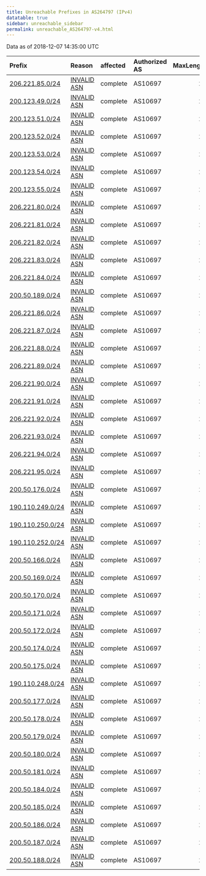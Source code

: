 ```yaml
---
title: Unreachable Prefixes in AS264797 (IPv4)
datatable: true
sidebar: unreachable_sidebar
permalink: unreachable_AS264797-v4.html
---
```


Data as of 2018-12-07 14:35:00 UTC


<div class="datatable-begin"></div>

| Prefix                                                     | Reason                                                                                                   | affected   | Authorized AS   |   MaxLength | Anchor                                         |   unreachable /24s |
|:-----------------------------------------------------------|:---------------------------------------------------------------------------------------------------------|:-----------|:----------------|------------:|:-----------------------------------------------|-------------------:|
| [206.221.85.0/24](https://stat.ripe.net/206.221.85.0/24)   | [INVALID ASN](https://rpki-validator.ripe.net/announcement-preview?asn=AS264797&prefix=206.221.85.0/24)  | complete   | AS10697         |          20 | [LACNIC](unreachable_LACNIC_RPKI_Root-v4.html) |                  1 |
| [200.123.49.0/24](https://stat.ripe.net/200.123.49.0/24)   | [INVALID ASN](https://rpki-validator.ripe.net/announcement-preview?asn=AS264797&prefix=200.123.49.0/24)  | complete   | AS10697         |          24 | [LACNIC](unreachable_LACNIC_RPKI_Root-v4.html) |                  1 |
| [200.123.51.0/24](https://stat.ripe.net/200.123.51.0/24)   | [INVALID ASN](https://rpki-validator.ripe.net/announcement-preview?asn=AS264797&prefix=200.123.51.0/24)  | complete   | AS10697         |          24 | [LACNIC](unreachable_LACNIC_RPKI_Root-v4.html) |                  1 |
| [200.123.52.0/24](https://stat.ripe.net/200.123.52.0/24)   | [INVALID ASN](https://rpki-validator.ripe.net/announcement-preview?asn=AS264797&prefix=200.123.52.0/24)  | complete   | AS10697         |          24 | [LACNIC](unreachable_LACNIC_RPKI_Root-v4.html) |                  1 |
| [200.123.53.0/24](https://stat.ripe.net/200.123.53.0/24)   | [INVALID ASN](https://rpki-validator.ripe.net/announcement-preview?asn=AS264797&prefix=200.123.53.0/24)  | complete   | AS10697         |          24 | [LACNIC](unreachable_LACNIC_RPKI_Root-v4.html) |                  1 |
| [200.123.54.0/24](https://stat.ripe.net/200.123.54.0/24)   | [INVALID ASN](https://rpki-validator.ripe.net/announcement-preview?asn=AS264797&prefix=200.123.54.0/24)  | complete   | AS10697         |          24 | [LACNIC](unreachable_LACNIC_RPKI_Root-v4.html) |                  1 |
| [200.123.55.0/24](https://stat.ripe.net/200.123.55.0/24)   | [INVALID ASN](https://rpki-validator.ripe.net/announcement-preview?asn=AS264797&prefix=200.123.55.0/24)  | complete   | AS10697         |          24 | [LACNIC](unreachable_LACNIC_RPKI_Root-v4.html) |                  1 |
| [206.221.80.0/24](https://stat.ripe.net/206.221.80.0/24)   | [INVALID ASN](https://rpki-validator.ripe.net/announcement-preview?asn=AS264797&prefix=206.221.80.0/24)  | complete   | AS10697         |          20 | [LACNIC](unreachable_LACNIC_RPKI_Root-v4.html) |                  1 |
| [206.221.81.0/24](https://stat.ripe.net/206.221.81.0/24)   | [INVALID ASN](https://rpki-validator.ripe.net/announcement-preview?asn=AS264797&prefix=206.221.81.0/24)  | complete   | AS10697         |          20 | [LACNIC](unreachable_LACNIC_RPKI_Root-v4.html) |                  1 |
| [206.221.82.0/24](https://stat.ripe.net/206.221.82.0/24)   | [INVALID ASN](https://rpki-validator.ripe.net/announcement-preview?asn=AS264797&prefix=206.221.82.0/24)  | complete   | AS10697         |          20 | [LACNIC](unreachable_LACNIC_RPKI_Root-v4.html) |                  1 |
| [206.221.83.0/24](https://stat.ripe.net/206.221.83.0/24)   | [INVALID ASN](https://rpki-validator.ripe.net/announcement-preview?asn=AS264797&prefix=206.221.83.0/24)  | complete   | AS10697         |          20 | [LACNIC](unreachable_LACNIC_RPKI_Root-v4.html) |                  1 |
| [206.221.84.0/24](https://stat.ripe.net/206.221.84.0/24)   | [INVALID ASN](https://rpki-validator.ripe.net/announcement-preview?asn=AS264797&prefix=206.221.84.0/24)  | complete   | AS10697         |          20 | [LACNIC](unreachable_LACNIC_RPKI_Root-v4.html) |                  1 |
| [200.50.189.0/24](https://stat.ripe.net/200.50.189.0/24)   | [INVALID ASN](https://rpki-validator.ripe.net/announcement-preview?asn=AS264797&prefix=200.50.189.0/24)  | complete   | AS10697         |          24 | [LACNIC](unreachable_LACNIC_RPKI_Root-v4.html) |                  1 |
| [206.221.86.0/24](https://stat.ripe.net/206.221.86.0/24)   | [INVALID ASN](https://rpki-validator.ripe.net/announcement-preview?asn=AS264797&prefix=206.221.86.0/24)  | complete   | AS10697         |          20 | [LACNIC](unreachable_LACNIC_RPKI_Root-v4.html) |                  1 |
| [206.221.87.0/24](https://stat.ripe.net/206.221.87.0/24)   | [INVALID ASN](https://rpki-validator.ripe.net/announcement-preview?asn=AS264797&prefix=206.221.87.0/24)  | complete   | AS10697         |          20 | [LACNIC](unreachable_LACNIC_RPKI_Root-v4.html) |                  1 |
| [206.221.88.0/24](https://stat.ripe.net/206.221.88.0/24)   | [INVALID ASN](https://rpki-validator.ripe.net/announcement-preview?asn=AS264797&prefix=206.221.88.0/24)  | complete   | AS10697         |          20 | [LACNIC](unreachable_LACNIC_RPKI_Root-v4.html) |                  1 |
| [206.221.89.0/24](https://stat.ripe.net/206.221.89.0/24)   | [INVALID ASN](https://rpki-validator.ripe.net/announcement-preview?asn=AS264797&prefix=206.221.89.0/24)  | complete   | AS10697         |          20 | [LACNIC](unreachable_LACNIC_RPKI_Root-v4.html) |                  1 |
| [206.221.90.0/24](https://stat.ripe.net/206.221.90.0/24)   | [INVALID ASN](https://rpki-validator.ripe.net/announcement-preview?asn=AS264797&prefix=206.221.90.0/24)  | complete   | AS10697         |          20 | [LACNIC](unreachable_LACNIC_RPKI_Root-v4.html) |                  1 |
| [206.221.91.0/24](https://stat.ripe.net/206.221.91.0/24)   | [INVALID ASN](https://rpki-validator.ripe.net/announcement-preview?asn=AS264797&prefix=206.221.91.0/24)  | complete   | AS10697         |          20 | [LACNIC](unreachable_LACNIC_RPKI_Root-v4.html) |                  1 |
| [206.221.92.0/24](https://stat.ripe.net/206.221.92.0/24)   | [INVALID ASN](https://rpki-validator.ripe.net/announcement-preview?asn=AS264797&prefix=206.221.92.0/24)  | complete   | AS10697         |          20 | [LACNIC](unreachable_LACNIC_RPKI_Root-v4.html) |                  1 |
| [206.221.93.0/24](https://stat.ripe.net/206.221.93.0/24)   | [INVALID ASN](https://rpki-validator.ripe.net/announcement-preview?asn=AS264797&prefix=206.221.93.0/24)  | complete   | AS10697         |          20 | [LACNIC](unreachable_LACNIC_RPKI_Root-v4.html) |                  1 |
| [206.221.94.0/24](https://stat.ripe.net/206.221.94.0/24)   | [INVALID ASN](https://rpki-validator.ripe.net/announcement-preview?asn=AS264797&prefix=206.221.94.0/24)  | complete   | AS10697         |          20 | [LACNIC](unreachable_LACNIC_RPKI_Root-v4.html) |                  1 |
| [206.221.95.0/24](https://stat.ripe.net/206.221.95.0/24)   | [INVALID ASN](https://rpki-validator.ripe.net/announcement-preview?asn=AS264797&prefix=206.221.95.0/24)  | complete   | AS10697         |          20 | [LACNIC](unreachable_LACNIC_RPKI_Root-v4.html) |                  1 |
| [200.50.176.0/24](https://stat.ripe.net/200.50.176.0/24)   | [INVALID ASN](https://rpki-validator.ripe.net/announcement-preview?asn=AS264797&prefix=200.50.176.0/24)  | complete   | AS10697         |          24 | [LACNIC](unreachable_LACNIC_RPKI_Root-v4.html) |                  1 |
| [190.110.249.0/24](https://stat.ripe.net/190.110.249.0/24) | [INVALID ASN](https://rpki-validator.ripe.net/announcement-preview?asn=AS264797&prefix=190.110.249.0/24) | complete   | AS10697         |          24 | [LACNIC](unreachable_LACNIC_RPKI_Root-v4.html) |                  1 |
| [190.110.250.0/24](https://stat.ripe.net/190.110.250.0/24) | [INVALID ASN](https://rpki-validator.ripe.net/announcement-preview?asn=AS264797&prefix=190.110.250.0/24) | complete   | AS10697         |          24 | [LACNIC](unreachable_LACNIC_RPKI_Root-v4.html) |                  1 |
| [190.110.252.0/24](https://stat.ripe.net/190.110.252.0/24) | [INVALID ASN](https://rpki-validator.ripe.net/announcement-preview?asn=AS264797&prefix=190.110.252.0/24) | complete   | AS10697         |          24 | [LACNIC](unreachable_LACNIC_RPKI_Root-v4.html) |                  1 |
| [200.50.166.0/24](https://stat.ripe.net/200.50.166.0/24)   | [INVALID ASN](https://rpki-validator.ripe.net/announcement-preview?asn=AS264797&prefix=200.50.166.0/24)  | complete   | AS10697         |          24 | [LACNIC](unreachable_LACNIC_RPKI_Root-v4.html) |                  1 |
| [200.50.169.0/24](https://stat.ripe.net/200.50.169.0/24)   | [INVALID ASN](https://rpki-validator.ripe.net/announcement-preview?asn=AS264797&prefix=200.50.169.0/24)  | complete   | AS10697         |          24 | [LACNIC](unreachable_LACNIC_RPKI_Root-v4.html) |                  1 |
| [200.50.170.0/24](https://stat.ripe.net/200.50.170.0/24)   | [INVALID ASN](https://rpki-validator.ripe.net/announcement-preview?asn=AS264797&prefix=200.50.170.0/24)  | complete   | AS10697         |          24 | [LACNIC](unreachable_LACNIC_RPKI_Root-v4.html) |                  1 |
| [200.50.171.0/24](https://stat.ripe.net/200.50.171.0/24)   | [INVALID ASN](https://rpki-validator.ripe.net/announcement-preview?asn=AS264797&prefix=200.50.171.0/24)  | complete   | AS10697         |          24 | [LACNIC](unreachable_LACNIC_RPKI_Root-v4.html) |                  1 |
| [200.50.172.0/24](https://stat.ripe.net/200.50.172.0/24)   | [INVALID ASN](https://rpki-validator.ripe.net/announcement-preview?asn=AS264797&prefix=200.50.172.0/24)  | complete   | AS10697         |          24 | [LACNIC](unreachable_LACNIC_RPKI_Root-v4.html) |                  1 |
| [200.50.174.0/24](https://stat.ripe.net/200.50.174.0/24)   | [INVALID ASN](https://rpki-validator.ripe.net/announcement-preview?asn=AS264797&prefix=200.50.174.0/24)  | complete   | AS10697         |          24 | [LACNIC](unreachable_LACNIC_RPKI_Root-v4.html) |                  1 |
| [200.50.175.0/24](https://stat.ripe.net/200.50.175.0/24)   | [INVALID ASN](https://rpki-validator.ripe.net/announcement-preview?asn=AS264797&prefix=200.50.175.0/24)  | complete   | AS10697         |          24 | [LACNIC](unreachable_LACNIC_RPKI_Root-v4.html) |                  1 |
| [190.110.248.0/24](https://stat.ripe.net/190.110.248.0/24) | [INVALID ASN](https://rpki-validator.ripe.net/announcement-preview?asn=AS264797&prefix=190.110.248.0/24) | complete   | AS10697         |          24 | [LACNIC](unreachable_LACNIC_RPKI_Root-v4.html) |                  1 |
| [200.50.177.0/24](https://stat.ripe.net/200.50.177.0/24)   | [INVALID ASN](https://rpki-validator.ripe.net/announcement-preview?asn=AS264797&prefix=200.50.177.0/24)  | complete   | AS10697         |          24 | [LACNIC](unreachable_LACNIC_RPKI_Root-v4.html) |                  1 |
| [200.50.178.0/24](https://stat.ripe.net/200.50.178.0/24)   | [INVALID ASN](https://rpki-validator.ripe.net/announcement-preview?asn=AS264797&prefix=200.50.178.0/24)  | complete   | AS10697         |          24 | [LACNIC](unreachable_LACNIC_RPKI_Root-v4.html) |                  1 |
| [200.50.179.0/24](https://stat.ripe.net/200.50.179.0/24)   | [INVALID ASN](https://rpki-validator.ripe.net/announcement-preview?asn=AS264797&prefix=200.50.179.0/24)  | complete   | AS10697         |          24 | [LACNIC](unreachable_LACNIC_RPKI_Root-v4.html) |                  1 |
| [200.50.180.0/24](https://stat.ripe.net/200.50.180.0/24)   | [INVALID ASN](https://rpki-validator.ripe.net/announcement-preview?asn=AS264797&prefix=200.50.180.0/24)  | complete   | AS10697         |          24 | [LACNIC](unreachable_LACNIC_RPKI_Root-v4.html) |                  1 |
| [200.50.181.0/24](https://stat.ripe.net/200.50.181.0/24)   | [INVALID ASN](https://rpki-validator.ripe.net/announcement-preview?asn=AS264797&prefix=200.50.181.0/24)  | complete   | AS10697         |          24 | [LACNIC](unreachable_LACNIC_RPKI_Root-v4.html) |                  1 |
| [200.50.184.0/24](https://stat.ripe.net/200.50.184.0/24)   | [INVALID ASN](https://rpki-validator.ripe.net/announcement-preview?asn=AS264797&prefix=200.50.184.0/24)  | complete   | AS10697         |          24 | [LACNIC](unreachable_LACNIC_RPKI_Root-v4.html) |                  1 |
| [200.50.185.0/24](https://stat.ripe.net/200.50.185.0/24)   | [INVALID ASN](https://rpki-validator.ripe.net/announcement-preview?asn=AS264797&prefix=200.50.185.0/24)  | complete   | AS10697         |          24 | [LACNIC](unreachable_LACNIC_RPKI_Root-v4.html) |                  1 |
| [200.50.186.0/24](https://stat.ripe.net/200.50.186.0/24)   | [INVALID ASN](https://rpki-validator.ripe.net/announcement-preview?asn=AS264797&prefix=200.50.186.0/24)  | complete   | AS10697         |          24 | [LACNIC](unreachable_LACNIC_RPKI_Root-v4.html) |                  1 |
| [200.50.187.0/24](https://stat.ripe.net/200.50.187.0/24)   | [INVALID ASN](https://rpki-validator.ripe.net/announcement-preview?asn=AS264797&prefix=200.50.187.0/24)  | complete   | AS10697         |          24 | [LACNIC](unreachable_LACNIC_RPKI_Root-v4.html) |                  1 |
| [200.50.188.0/24](https://stat.ripe.net/200.50.188.0/24)   | [INVALID ASN](https://rpki-validator.ripe.net/announcement-preview?asn=AS264797&prefix=200.50.188.0/24)  | complete   | AS10697         |          24 | [LACNIC](unreachable_LACNIC_RPKI_Root-v4.html) |                  1 |

<div class="datatable-end"></div>